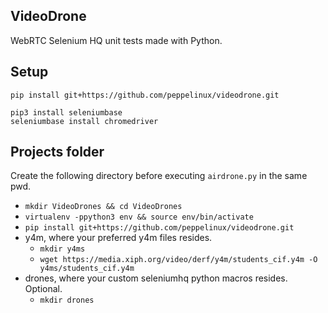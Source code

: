 VideoDrone
----------

WebRTC Selenium HQ unit tests made with Python.


Setup
-----

````
pip install git+https://github.com/peppelinux/videodrone.git

pip3 install seleniumbase
seleniumbase install chromedriver

````

Projects folder
---------------

Create the following directory before executing `airdrone.py` in the same pwd.

- `mkdir VideoDrones && cd VideoDrones`
- `virtualenv -ppython3 env && source env/bin/activate`
- `pip install git+https://github.com/peppelinux/videodrone.git`
- y4m, where your preferred y4m files resides.
  - `mkdir y4ms`
  - `wget https://media.xiph.org/video/derf/y4m/students_cif.y4m -O y4ms/students_cif.y4m`
- drones, where your custom seleniumhq python macros resides. Optional.
  - `mkdir drones`
